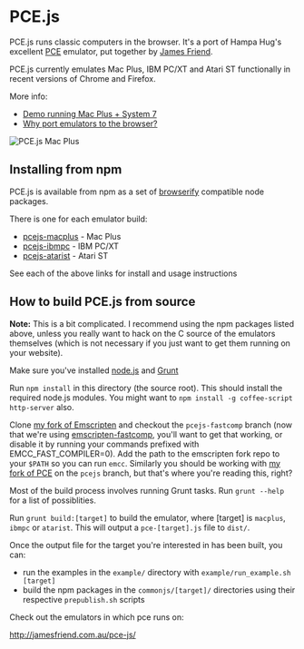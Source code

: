 # PCE.js

PCE.js runs classic computers in the browser. It's a port of Hampa Hug's excellent [PCE](http://www.hampa.ch/pce/) emulator, put together by [James Friend](http://jamesfriend.com.au/).

PCE.js currently emulates Mac Plus, IBM PC/XT and Atari ST functionally in recent versions of Chrome and Firefox.

More info: 

- [Demo running Mac Plus + System 7](http://jamesfriend.com.au/pce-js/) 
- [Why port emulators to the browser?](http://jamesfriend.com.au/why-port-emulators-browser)

![PCE.js Mac Plus](http://jamesfriend.com.au/sites/default/files/pcejs.png)

## Installing from npm

PCE.js is available from npm as a set of [browserify](http://github.com/substack/node-browserify) compatible node packages.

There is one for each emulator build:
- [pcejs-macplus](http://npmjs.org/package/pcejs-macplus) - Mac Plus
- [pcejs-ibmpc](http://npmjs.org/package/pcejs-ibmpc) - IBM PC/XT
- [pcejs-atarist](http://npmjs.org/package/pcejs-atarist) - Atari ST

See each of the above links for install and usage instructions

## How to build PCE.js from source

**Note:** This is a bit complicated. I recommend using the npm packages listed above, unless you really want to hack on the C source of the emulators themselves (which is not necessary if you just want to get them running on your website).

Make sure you've installed [node.js](http://nodejs.org/download/) and [Grunt](http://gruntjs.com/getting-started)

Run `npm install` in this directory (the source root). This should install the 
required node.js modules. You might want to `npm install -g coffee-script http-server` also.

Clone [my fork of Emscripten](https://github.com/jsdf/emscripten) and checkout 
the `pcejs-fastcomp` branch (now that we're using [emscripten-fastcomp](https://github.com/kripken/emscripten/wiki/LLVM-Backend), you'll want to get that working, or disable it by running your commands prefixed with EMCC_FAST_COMPILER=0). Add the path to the emscripten fork repo to your `$PATH` so you can run `emcc`. Similarly you 
should be working with [my fork of PCE](https://github.com/jsdf/pce) on the 
`pcejs` branch, but that's where you're reading this, right?

Most of the build process involves running Grunt tasks. Run `grunt --help` for a 
list of possiblities.

Run `grunt build:[target]` to build the emulator, where [target] is `macplus`, 
`ibmpc` or `atarist`. This will output a `pce-[target].js` file to `dist/`.

Once the output file for the target you're interested in has been built, you can:
- run the examples in the `example/` directory with `example/run_example.sh [target]`
- build the npm packages in the `commonjs/[target]/` directories using their respective `prepublish.sh` scripts


Check out the emulators in which pce runs on:

http://jamesfriend.com.au/pce-js/



